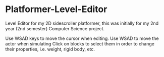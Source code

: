 # Platformer-Level-Editor
Level Editor for my 2D sidescroller platformer, this was initially for my 2nd year (2nd semester) Computer Science project.

Use WSAD keys to move the cursor when editing.
Use WSAD to move the actor when simulating
Click on blocks to select them in order to change their properties, i.e. weight, rigid body, etc.
